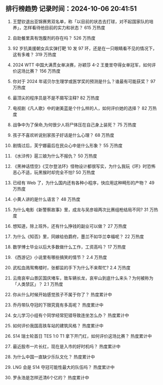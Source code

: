 
## 排行榜趋势 记录时间：2024-10-06 20:41:51
  
  1. 王楚钦退出亚锦赛男双名单，称「以目前的状态去打球，对不起国家队的培养」，怎样看待他目前的实力和状态？ 615 万热度
    
  2. 自助餐里真有饱腹剂的存在吗？ 526 万热度
    
  3. 92 岁抗美援朝女兵实弹打靶 10 发 97 环，还是在一只眼睛看不见的情况下，这有多难？ 319 万热度
    
  4. 2024 WTT 中国大满贯女单决赛，孙颖莎 4-2 王曼昱夺得女单冠军，如何评价这场比赛？ 156 万热度
    
  5. 你对于 2024 年诺贝尔生理学或医学奖的预测是什么？谁最有可能获奖？ 97 万热度
    
  6. 最顶尖的程序员是不是不屑写注释? 82 万热度
    
  7. 电视剧《凡人歌》中的谢美蓝是个什么样的人，如何评价她的选择？ 82 万热度
    
  8. 战争中为了保命,为何很少人将尸体压在自己身上装死？ 75 万热度
    
  9. 孩子不喜欢听说别家孩子好话是什么心理？ 68 万热度
    
  10. 剧情过后，芙宁娜最后在民众心中是什么形象？ 55 万热度
    
  11. 《水浒传》扈三娘为什么不报仇？ 50 万热度
    
  12. 《黑神话悟空》《艾尔登法环》怪物设计都很写实，为什么我玩《环》时恐怖恶心不适，玩黑猴时却完全不怕? 50 万热度
    
  13. 已经有 Web 了，为什么国内还有各种小程序，快应用这种畸形的产物？ 49 万热度
    
  14. 小黄人讲的是什么语言？ 48 万热度
    
  15. 为什么电影《新警察故事》里，成龙与吴彦祖两次比赛组枪结局不同? 31 万热度
    
  16. 想知道，除上班外，还有什么挣钱的副业可以做？ 27 万热度
    
  17. 为什么《知否》里，同嫁给伯爵府，墨兰不如华兰幸福呢？ 22 万热度
    
  18. 数学博士毕业以后大多数做什么工作，工资高吗？ 17 万热度
    
  19. 《西游记》小说里有哪些搞笑的情节？ 2.4 万热度
    
  20. 武松血溅鸳鸯楼时，张都监的手下为什么不来帮忙? 2.4 万热度
    
  21. 云南哀牢山景区国庆堵车，致车辆长龙，哀牢山到底什么来头？为何被称为「人类禁区」？ 2.1 万热度
    
  22. 你从什么时候开始感觉孩子不属于你了？ 热度累计中
    
  23. 乔丹带队夺冠的下限究竟有多高呢？ 热度累计中
    
  24. 女儿学习小组有个同学经常犯错导致连坐怎么办？ 热度累计中
    
  25. 如何评价我国高铁车站的建筑风格？ 热度累计中
    
  26. S14 瑞士轮首日 TES 1:0 T1 拿下开门红，如何评价这场比赛？ 热度累计中
    
  27. 最近股市一片长红，现在是入市的好时机吗？ 热度累计中
    
  28. 为什么中国一直缺少乐队文化？ 热度累计中
    
  29. LNG 会是 S14 夺冠可能性最大的队伍吗？ 热度累计中
    
  30. 罗永浩是怎样还清6个亿的？ 热度累计中
    